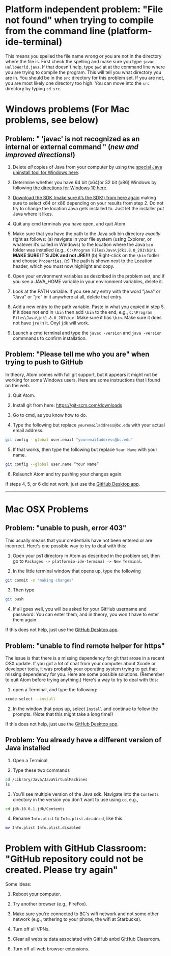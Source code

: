 # Platform independent problem: "File not found" when trying to compile from the command line (platform-ide-terminal)

This means you spelled the file name wrong or you are not in the directory where the file is. First check the spelling and make sure you type `javac HelloWorld.java`. If that doesn't help, type `pwd` at at the command line where you are trying to compile the program. This will tell you what directory you are in. You should be in the  `src` directory for this problem set. If you are not, you are most likely one directory too high. You can move into the `src` directory by typing `cd src`. 

# Windows problems (For Mac problems, see below)

## Problem: " 'javac' is not recognized as an internal or external command " (*new and improved directions!*)

1. Delete *all* copies of Java from your computer by using the [special Java uninstall tool for Windows here](https://www.java.com/en/download/help/uninstall_java.xml).


2. Determine whether you have 64 bit (x64)or 32 bit (x86) Windows by following [the directions for Windows 10 here](https://www.wikihow.com/Check-if-Your-Computer-Is-64-Bit).


3. [Download the SDK (make sure it’s the SDK!) from here again](https://www.oracle.com/technetwork/java/javase/downloads/jdk8-downloads-2133151.html) making sure to select x64 or x86 depending on your results from step 2. Do not try to change the location Java gets installed to. Just let the installer put Java where it likes.

4. Quit any cmd terminals you have open, and quit Atom.

5. Make sure that you have the path to the Java sdk bin directory *exactly* right as follows: (a) navigate in your file system (using Explorer, or whatever it’s called in Windows) to the location where the Java `bin` folder was installed (e.g., `C:\Program Files\Java\jdk1.8.0_201\bin`). **MAKE SURE IT'S JDK and not JRE!!!** (b) Right-click on the `\bin` fodler and choose `Properties`. (c) The path is shown next to the Location header, which you must now highlight and copy.

6. Open your environment variables as described in the problem set, and if you see a JAVA_HOME variable in your environment variables, delete it.

7. Look at the PATH variable. If you see any entry with the word "java" or "Java" or "jre" in it anywhere at all, delete that entry.

8. Add a new entry to the path variable. Paste in what you copied in step 5. If it does not end in `\bin` then add `\bin` to the end, e.g., `C:\Program Files\Java\jdk1.8.0_201\bin`. Make sure it has `\bin`. Make sure it does not have `jre` in it. Onyl `jdk` will work.

9. Launch a cmd terminal and type the `javac -version` and `java -version` commnands to confirm installation.



## Problem: "Please tell me who you are" when trying to push to GitHub

In theory, Atom comes with full git support, but it appears it might not be working for some Windows users. Here are some instructions that I found on the web.

1. Quit Atom.

2. Install git from here: https://git-scm.com/downloads

3. Go to cmd, as you know how to do.

4. Type the following but replace `youremailaddress@bc.edu` with your actual email address.

```bash
git config --global user.email "youremailaddress@bc.edu"
```

5. If that works, then type the following but replace `Your Name` with your name.

```bash
git config --global user.name “Your Name”
```

6. Relaunch Atom and try pushing your changes again. 

If steps 4, 5, or 6 did not work, just use the [GitHub Desktop app](https://desktop.github.com).

---

# Mac OSX Problems
## Problem: "unable to push, error 403"
This usually means that your credentials have not been entered or are incorrect. Here's one possible way to try to deal with this:

1. Open your ps1 directory in Atom as described in the problem set, then go to `Packages -> platformio-ide-terminal -> New Terminal`.

2. In the little terminal window that opens up, type the following

```bash
git commit -m "making changes"
```

3. Then type

```bash
git push
```

4. If all goes well, you will be asked for your GitHub username and password. You can enter them, and in theory, you won't have to enter them again.

If this does not help, just use the [GitHub Desktop app](https://desktop.github.com).


## Problem: "unable to find remote helper for https"

The issue is that there is a missing dependency for git that arose in a recent OSX update. If you got a lot of chat from your computer about Xcode or developer tools, it was probably your operating system trying to get that missing dependency for you. Here are some possible solutions. (Remember to quit Atom before trying anything.) Here's a way to try to deal with this:

1. open a Terminal, and type the following:

```bash
xcode-select --install
```

2. In the window that pops up, select `Install` and continue to follow the prompts. (Note that this might take a long time!)

If this does not help, just use the [GitHub Desktop app](https://desktop.github.com).

## Problem: You already have a different version of Java installed

1. Open a Terminal

2. Type these two commands

```bash
cd /Library/Java/JavaVirtualMachines
ls
```
3. You'll see multiple version of the Java sdk. Navigate into the `Contents` directory in the version you don't want to use using `cd`, e.g.,

```bash
cd jdk-10.0.1.jdk/Contents
```

4. Rename `Info.plist` to `Info.plist.disabled`, like this:

```bash
mv Info.plist Info.plist.disabled
```

# Problem with GitHub Classroom: "GitHub repository could not be created. Please try again"

Some ideas:

1. Reboot your computer.

2. Try another browser (e.g., FireFox).

3. Make sure you're connected to BC's wifi network and not some other network (e.g., tethering to your phone, the wifi at Starbucks).

4. Turn off all VPNs.

5. Clear all website data associated with GitHub anbd GitHub Classroom.

6. Turn off all web browser extensions.

